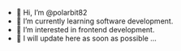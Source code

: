 - 👋 Hi, I’m @polarbit82
- 🌱 I’m currently learning software development.
- 👀 I’m interested in frontend development.
- 🐞 I will update here as soon as possible ...
